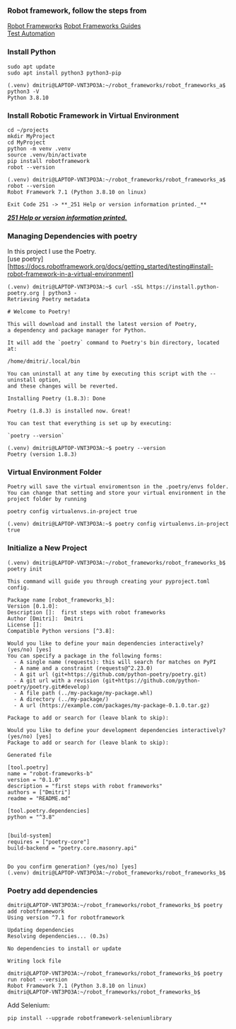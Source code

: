 ### Robot framework, follow the steps from 
[Robot Frameworks](https://docs.robotframework.org/)
[Robot Frameworks Guides](https://docs.robotframework.org/docs)   
[Test Automation](https://docs.robotframework.org/docs/getting_started/testing)

### Install Python 
```
sudo apt update
sudo apt install python3 python3-pip
```

```
(.venv) dmitri@LAPTOP-VNT3PO3A:~/robot_frameworks/robot_frameworks_a$ python3 -V
Python 3.8.10
```

### Install Robotic Framework in Virtual Environment   
```
cd ~/projects
mkdir MyProject
cd MyProject
python -m venv .venv
source .venv/bin/activate
pip install robotframework
robot --version
```
```
(.venv) dmitri@LAPTOP-VNT3PO3A:~/robot_frameworks/robot_frameworks_a$ robot --version 
Robot Framework 7.1 (Python 3.8.10 on linux)

Exit Code 251 -> **_251	Help or version information printed._**
```
[**_251	Help or version information printed._**](https://github.com/robotframework/robotframework/issues/3759)   


### Managing Dependencies with poetry     
In this project I use the Poetry.   
[use poetry][https://docs.robotframework.org/docs/getting_started/testing#install-robot-framework-in-a-virtual-environment]    

```
(.venv) dmitri@LAPTOP-VNT3PO3A:~$ curl -sSL https://install.python-poetry.org | python3 -
Retrieving Poetry metadata

# Welcome to Poetry!

This will download and install the latest version of Poetry,
a dependency and package manager for Python.

It will add the `poetry` command to Poetry's bin directory, located at:

/home/dmitri/.local/bin

You can uninstall at any time by executing this script with the --uninstall option,
and these changes will be reverted.

Installing Poetry (1.8.3): Done

Poetry (1.8.3) is installed now. Great!

You can test that everything is set up by executing:

`poetry --version`
```
```
(.venv) dmitri@LAPTOP-VNT3PO3A:~$ poetry --version
Poetry (version 1.8.3)
```

### Virtual Environment Folder    
```
Poetry will save the virtual enviromentson in the .poetry/envs folder. You can change that setting and store your virtual environment in the project folder by running

poetry config virtualenvs.in-project true
```

```
(.venv) dmitri@LAPTOP-VNT3PO3A:~$ poetry config virtualenvs.in-project true
```


### Initialize a New Project 

```
(.venv) dmitri@LAPTOP-VNT3PO3A:~/robot_frameworks/robot_frameworks_b$ poetry init

This command will guide you through creating your pyproject.toml config.

Package name [robot_frameworks_b]:
Version [0.1.0]:
Description []:  first steps with robot frameworks
Author [Dmitri]:  Dmitri
License []:
Compatible Python versions [^3.8]:

Would you like to define your main dependencies interactively? (yes/no) [yes]
You can specify a package in the following forms:
  - A single name (requests): this will search for matches on PyPI
  - A name and a constraint (requests@^2.23.0)
  - A git url (git+https://github.com/python-poetry/poetry.git)
  - A git url with a revision (git+https://github.com/python-poetry/poetry.git#develop)
  - A file path (../my-package/my-package.whl)
  - A directory (../my-package/)
  - A url (https://example.com/packages/my-package-0.1.0.tar.gz)

Package to add or search for (leave blank to skip):

Would you like to define your development dependencies interactively? (yes/no) [yes]
Package to add or search for (leave blank to skip):

Generated file

[tool.poetry]
name = "robot-frameworks-b"
version = "0.1.0"
description = "first steps with robot frameworks"
authors = ["Dmitri"]
readme = "README.md"

[tool.poetry.dependencies]
python = "^3.8"


[build-system]
requires = ["poetry-core"]
build-backend = "poetry.core.masonry.api"


Do you confirm generation? (yes/no) [yes]
(.venv) dmitri@LAPTOP-VNT3PO3A:~/robot_frameworks/robot_frameworks_b$
```

### Poetry add dependencies 

```
dmitri@LAPTOP-VNT3PO3A:~/robot_frameworks/robot_frameworks_b$ poetry add robotframework
Using version ^7.1 for robotframework

Updating dependencies
Resolving dependencies... (0.3s)

No dependencies to install or update

Writing lock file
```

```
dmitri@LAPTOP-VNT3PO3A:~/robot_frameworks/robot_frameworks_b$ poetry run robot --version
Robot Framework 7.1 (Python 3.8.10 on linux)
dmitri@LAPTOP-VNT3PO3A:~/robot_frameworks/robot_frameworks_b$ 
```
Add Selenium: 
```
pip install --upgrade robotframework-seleniumlibrary
```


